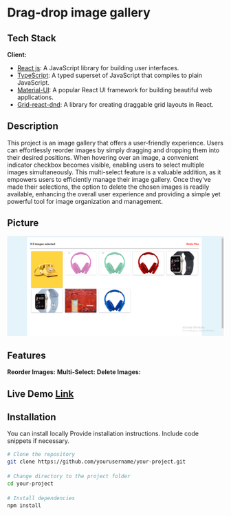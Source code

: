 


# Drag-drop image gallery




## Tech Stack

**Client:**
- [React js](https://vitejs.dev/): A JavaScript library for building user interfaces.
- [TypeScript](https://www.typescriptlang.org/): A typed superset of JavaScript that compiles to plain JavaScript.
- [Material-UI](https://mui.com/material-ui/): A popular React UI framework for building beautiful web applications.
- [Grid-react-dnd](https://www.npmjs.com/package/react-grid-dnd): A library for creating draggable grid layouts in React.


## Description
This project is an image gallery that offers a user-friendly experience. Users can effortlessly reorder images by simply dragging and dropping them into their desired positions. When hovering over an image, a convenient indicator checkbox becomes visible, enabling users to select multiple images simultaneously. This multi-select feature is a valuable addition, as it empowers users to efficiently manage their image gallery. Once they've made their selections, the option to delete the chosen images is readily available, enhancing the overall user experience and providing a simple yet powerful tool for image organization and management.

## Picture
![](https://raw.githubusercontent.com/Arpa646/drag-drop--gallery2/main/public/banner.png)


## Features
**Reorder Images:**
**Multi-Select:**
**Delete  Images:**



## Live Demo [Link](https://6548eeca3f662007ff728005--profound-paprenjak-b30c44.netlify.app/)

<!-- -->

## Installation
You can install locally
Provide installation instructions. Include code snippets if necessary.

```bash
# Clone the repository
git clone https://github.com/yourusername/your-project.git

# Change directory to the project folder
cd your-project

# Install dependencies
npm install











